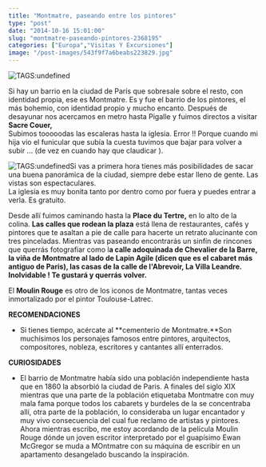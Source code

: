 ```yaml
---
title: "Montmatre, paseando entre los pintores"
type: "post"
date: "2014-10-16 15:01:00"
slug: "montmatre-paseando-pintores-2368195"
categories: ["Europa","Visitas Y Excursiones"]
image: "/post-images/543f9f7a6beabs223829.jpg"
---
```


 ![ TAGS:undefined](/post-images/543f9f7a6beabs223829.jpg "Sacre Couer by missviajes")

 Si hay un barrio en la ciudad de París que sobresale sobre el resto, con identidad propia, ese es Montmatre. Es y fue el barrio de los pintores, el más bohemio, con identidad propio y mucho encanto. Después de desayunar nos acercamos en metro hasta Pigalle y fuimos directos a visitar **Sacre Couer,**  
 Subimos tooooodas las escaleras hasta la iglesia. Error !! Porque cuando mi hija vio el funicular que subía la cuesta tuvimos que bajar para volver a subir ... (de vez en cuando hay que claudicar ).

 ![ TAGS:undefined](/post-images/543f9f93812f7s225271.jpg "Montmatre by missviajes")Si vas a primera hora tienes más posibilidades de sacar una buena panorámica de la ciudad, siempre debe estar lleno de gente. Las vistas son espectaculares.  
 La iglesia es muy bonita tanto por dentro como por fuera y puedes entrar a verla. Es gratuito.

 Desde allí fuimos caminando hasta la **Place du Tertre,** en lo alto de la colina. **Las calles que rodean la plaza** está llena de restaurantes, cafés y pintores que te asaltan a pie de calle para hacerte un retrato alucinante con tres pinceladas. Mientras vas paseando encontrarás un sinfín de rincones que querrás fotografiar como l**a calle adoquinada de Chevalier de la Barre, la viña de Montmatre al lado de Lapin Agile (dicen que es el cabaret más antiguo de Paris), las casas de la calle de l'Abrevoir, La Villa Leandre. Inolvidable ! Te gustará y querrás volver.**

 El **Moulin Rouge** es otro de los iconos de Montmatre, tantas veces inmortalizado por el pintor Toulouse-Latrec.

 **RECOMENDACIONES**

- Si tienes tiempo, acércate al **cementerio de Montmatre.**Son muchísimos los personajes famosos entre pintores, arquitectos, compositores, nobleza, escritores y cantantes allí enterrados.

 **CURIOSIDADES**

- El barrio de Montmatre había sido una población independiente hasta que en 1860 la absorbió la ciudad de Paris. A finales del siglo XIX mientras que una parte de la población etiquetaba Montmatre con muy mala fama porque todos los cabarets y burdeles de la se concentraba allí, otra parte de la población, lo consideraba un lugar encantador y muy vivo consecuencia del cual fue reclamo de artistas y pintores. Ahora mientras escribo, me estoy acordando de la película Moulin Rouge dónde un joven escritor interpretado por el guapísimo Ewan McGregor se muda a MOntmatre con su máquina de escribir en un apartamento desangelado buscando la inspiración.